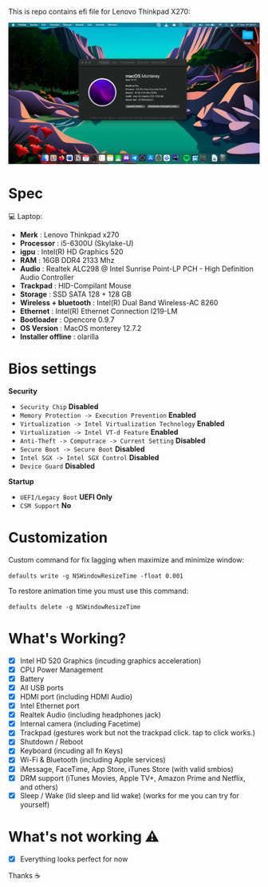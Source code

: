 This is repo contains efi file for Lenovo Thinkpad X270:

![picture home screen](images/../image/home-screen.png)

# Spec

💻 Laptop: 
- <b>Merk</b> : Lenovo Thinkpad x270
- <b>Processor</b> : i5-6300U (Skylake-U)
- <b>igpu</b> : Intel(R) HD Graphics 520
- <b>RAM</b> : 16GB DDR4 2133 Mhz
- <b>Audio</b> : Realtek ALC298 @ Intel Sunrise Point-LP PCH - High Definition Audio Controller
- <b>Trackpad</b> : HID-Compilant Mouse
- <b>Storage</b> : SSD SATA 128 + 128 GB
- <b>Wireless + bluetooth</b> : Intel(R) Dual Band Wireless-AC 8260
- <b>Ethernet</b> : Intel(R) Ethernet Connection I219-LM
- <b>Bootloader</b> : Opencore 0.9.7
- <b>OS Version</b> : MacOS monterey 12.7.2
- <b>Installer offline</b> : olarilla

# Bios settings

<b>Security</b>
- `Security Chip` **Disabled**
- `Memory Protection -> Execution Prevention` **Enabled**
- `Virtualization -> Intel Virtualization Technology` **Enabled**
- `Virtualization -> Intel VT-d Feature` **Enabled**
- `Anti-Theft -> Computrace -> Current Setting` **Disabled**
- `Secure Boot -> Secure Boot` **Disabled**
- `Intel SGX -> Intel SGX Control` **Disabled**
- `Device Guard` **Disabled**

<b>Startup</b>
- `UEFI/Legacy Boot` **UEFI Only**
- `CSM Support` **No**


# Customization

Custom command for fix lagging when maximize and minimize window:

`defaults write -g NSWindowResizeTime -float 0.001`
 
To restore animation time you must use this command:

`defaults delete -g NSWindowResizeTime`

# What's Working?
- [x] Intel HD 520 Graphics (incuding graphics acceleration)
- [x] CPU Power Management
- [x] Battery
- [x] All USB ports
- [x] HDMI port (including HDMI Audio)
- [x] Intel Ethernet port
- [x] Realtek Audio (including headphones jack)
- [x] Internal camera (including Facetime)
- [x] Trackpad (gestures work but not the trackpad click. tap to click works.)
- [x] Shutdown / Reboot 
- [x] Keyboard (incuding all fn Keys)
- [x] Wi-Fi & Bluetooth (including Apple services)
- [x] iMessage, FaceTime, App Store, iTunes Store (with valid smbios)
- [x] DRM support (iTunes Movies, Apple TV+, Amazon Prime and Netflix, and others)
- [x] Sleep / Wake (lid sleep and lid wake) (works for me you can try for yourself)

# What's not working ⚠️
- [x] Everything looks perfect for now 

Thanks ☕
